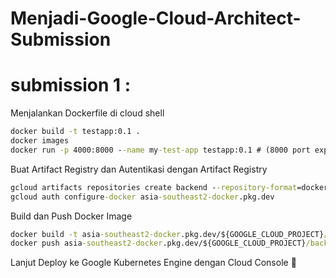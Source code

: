 # Menjadi-Google-Cloud-Architect-Submission

# submission 1 : 
Menjalankan Dockerfile di cloud shell
```cmd
docker build -t testapp:0.1 .
docker images
docker run -p 4000:8000 --name my-test-app testapp:0.1 # (8000 port expose app di Docker -> mapping ke 4000)
```

Buat Artifact Registry dan Autentikasi dengan Artifact Registry
```cmd
gcloud artifacts repositories create backend --repository-format=docker --location=asia-southeast2 --async
gcloud auth configure-docker asia-southeast2-docker.pkg.dev
```

Build dan Push Docker Image
```cmd
docker build -t asia-southeast2-docker.pkg.dev/${GOOGLE_CLOUD_PROJECT}/backend/notes-app:latest .
docker push asia-southeast2-docker.pkg.dev/${GOOGLE_CLOUD_PROJECT}/backend/notes-app:latest
```

Lanjut Deploy ke Google Kubernetes Engine dengan Cloud Console 🗿
